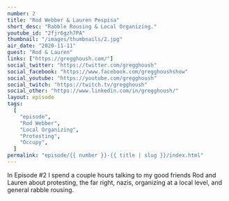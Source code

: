 ```yaml
---
number: 2
title: "Rod Webber & Lauren Pespisa"
short_desc: "Rabble Rousing & Local Organizing."
youtube_id: "2fjr6gzh7PA"
thumbnail: "/images/thumbnails/2.jpg"
air_date: "2020-11-11"
guest: "Rod & Lauren"
links: ["https://gregghoush.com/"]
social_twitter: "https://twitter.com/gregghoush"
social_facebook: "https://www.facebook.com/gregghoushshow"
social_youtube: "https://youtube.com/gregghoush"
social_twitch: "https://twitch.tv/gregghoush"
social_other: "https://www.linkedin.com/in/gregghoush/"
layout: episode
tags:
  [
    "episode",
    "Rod Webber",
    "Local Organizing",
    "Protesting",
    "Occupy",
  ]
permalink: "episode/{{ number }}-{{ title | slug }}/index.html"
---
```


In Episode #2 I spend a couple hours talking to my good friends Rod and Lauren about protesting, the far right, nazis, organizing at a local level, and general rabble rousing.

